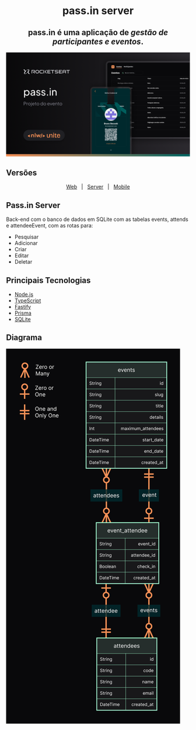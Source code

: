 <h1 align="center">pass.in server</h1>

<div align="center">
  <h2>pass.in é uma aplicação de <i>gestão de participantes e eventos</i>.</h2>
</div>

<img src=".github/cover.png" alt="pass.in" />

## Versões

<div align="center">
  <a href="https://github.com/BrunoBecoski/nlw-unite-pass-in-web">Web</a> 
  &nbsp; | &nbsp;
  <a href="https://github.com/BrunoBecoski/nlw-unite-pass-in-server">Server</a>
  &nbsp; | &nbsp;
  <a href="https://github.com/BrunoBecoski/nlw-unite-pass-in-mobile">Mobile</a>
</div>

## Pass.in Server

Back-end com o banco de dados em SQLite com as tabelas events, attends e attendeeEvent, com as rotas para:
- Pesquisar
- Adicionar
- Criar
- Editar
- Deletar

## Principais Tecnologias

- [Node.js](https://nodejs.org)
- [TypeScript](https://www.typescriptlang.org)
- [Fastify](https://fastify.dev)
- [Prisma](https://www.prisma.io)
- [SQLite](https://sqlite.org)

## Diagrama
  <img src=".github/erd.png" alt="ERD" />
